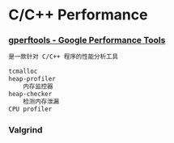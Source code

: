 # C/C++ Performance

### [gperftools - Google Performance Tools](https://github.com/gperftools/gperftools)
```md
是一款针对 C/C++ 程序的性能分析工具
```
```md
tcmalloc
heap-profiler
	内存监控器
heap-checker
	检测内存泄漏
CPU profiler
```
### Valgrind